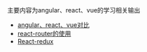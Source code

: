 主要内容为angular、react、vue的学习相关输出

+ [angular、react、vue对比](./doc/angular、react、vue对比.md)
+ [react-router的使用](./doc/react-router.md)
+ [React-redux](./doc/react-redux.md)